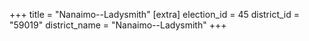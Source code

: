 +++
title = "Nanaimo--Ladysmith"
[extra]
election_id = 45
district_id = "59019"
district_name = "Nanaimo--Ladysmith"
+++
